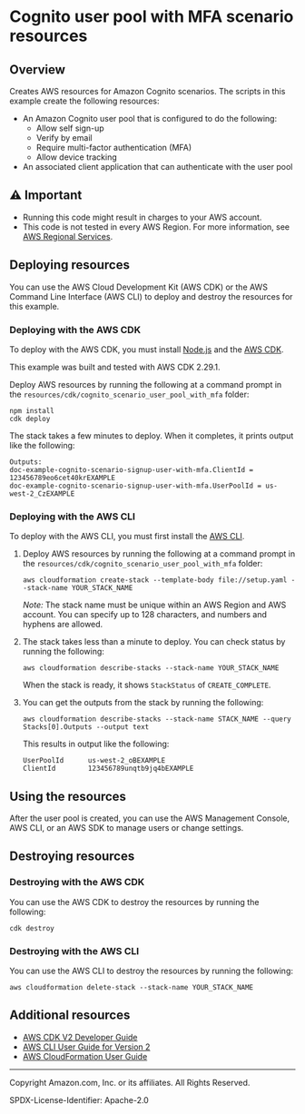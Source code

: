 # Cognito user pool with MFA scenario resources

## Overview

Creates AWS resources for Amazon Cognito scenarios. The scripts in this
example create the following resources:
 
* An Amazon Cognito user pool that is configured to do the following:
    * Allow self sign-up
    * Verify by email
    * Require multi-factor authentication (MFA)
    * Allow device tracking
* An associated client application that can authenticate with the user pool 

## ⚠️ Important

* Running this code might result in charges to your AWS account. 
* This code is not tested in every AWS Region. For more information, see [AWS Regional Services](https://aws.amazon.com/about-aws/global-infrastructure/regional-product-services).

## Deploying resources

You can use the AWS Cloud Development Kit (AWS CDK) or the AWS Command Line Interface
(AWS CLI) to deploy and destroy the resources for this example.

### Deploying with the AWS CDK

To deploy with the AWS CDK, you must install [Node.js](https://nodejs.org) and the 
[AWS CDK](https://docs.aws.amazon.com/cdk/v2/guide/getting_started.html).

This example was built and tested with AWS CDK 2.29.1.

Deploy AWS resources by running the following at a command prompt in the
`resources/cdk/cognito_scenario_user_pool_with_mfa` folder:

```
npm install
cdk deploy
```

The stack takes a few minutes to deploy. When it completes, it prints output like 
the following:

```
Outputs:
doc-example-cognito-scenario-signup-user-with-mfa.ClientId = 123456789eo6cet40krEXAMPLE
doc-example-cognito-scenario-signup-user-with-mfa.UserPoolId = us-west-2_CzEXAMPLE
```

### Deploying with the AWS CLI 

To deploy with the AWS CLI, you must first install the 
[AWS CLI](https://docs.aws.amazon.com/cli/latest/userguide/getting-started-install.html).

1. Deploy AWS resources by running the following at a command prompt in the 
    `resources/cdk/cognito_scenario_user_pool_with_mfa` folder:
    
    ```
    aws cloudformation create-stack --template-body file://setup.yaml --stack-name YOUR_STACK_NAME
    ```
    
    *Note:* The stack name must be unique within an AWS Region and AWS account. You can 
    specify up to 128 characters, and numbers and hyphens are allowed.

2. The stack takes less than a minute to deploy. You can check status by running the following:

    ```
    aws cloudformation describe-stacks --stack-name YOUR_STACK_NAME
    ```
    
    When the stack is ready, it shows `StackStatus` of `CREATE_COMPLETE`.

3. You can get the outputs from the stack by running the following:

    ```
    aws cloudformation describe-stacks --stack-name STACK_NAME --query Stacks[0].Outputs --output text
    ```
    
    This results in output like the following: 
    
    ```
    UserPoolId      us-west-2_oBEXAMPLE
    ClientId        123456789unqtb9jq4bEXAMPLE
    ```

## Using the resources

After the user pool is created, you can use the AWS Management Console,
AWS CLI, or an AWS SDK to manage users or change settings.

## Destroying resources

### Destroying with the AWS CDK

You can use the AWS CDK to destroy the resources by running the following:

```
cdk destroy
```

### Destroying with the AWS CLI

You can use the AWS CLI to destroy the resources by running the following:

```
aws cloudformation delete-stack --stack-name YOUR_STACK_NAME
```

## Additional resources

* [AWS CDK V2 Developer Guide](https://docs.aws.amazon.com/cdk/v2/guide/home.html)
* [AWS CLI User Guide for Version 2](https://docs.aws.amazon.com/cli/latest/userguide/cli-chap-welcome.html)
* [AWS CloudFormation User Guide](https://docs.aws.amazon.com/AWSCloudFormation/latest/UserGuide/Welcome.html)

---

Copyright Amazon.com, Inc. or its affiliates. All Rights Reserved. 

SPDX-License-Identifier: Apache-2.0
